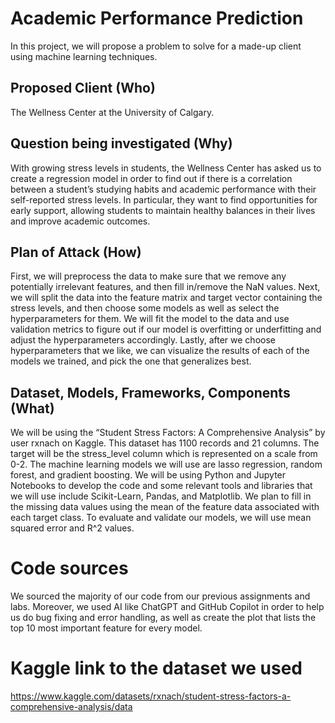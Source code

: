# Academic Performance Prediction
In this project, we will propose a problem to solve for a made-up client using machine learning techniques.

## Proposed Client (Who)
The Wellness Center at the University of Calgary. 

## Question being investigated (Why)
With growing stress levels in students, the Wellness Center has asked us to create a regression model in order to find out if there is a correlation between a student’s studying habits and academic performance with their self-reported stress levels. In particular, they want to find opportunities for early support, allowing students to maintain healthy balances in their lives and improve academic outcomes. 

## Plan of Attack (How)
First, we will preprocess the data to make sure that we remove any potentially irrelevant features, and then fill in/remove the NaN values. Next, we will split the data into the feature matrix and target vector containing the stress levels, and then choose some models as well as select the hyperparameters for them. We will fit the model to the data and use validation metrics to figure out if our model is overfitting or underfitting and adjust the hyperparameters accordingly. Lastly, after we choose hyperparameters that we like, we can visualize the results of each of the models we trained, and pick the one that generalizes best.

## Dataset, Models, Frameworks, Components (What)
We will be using the “Student Stress Factors: A Comprehensive Analysis” by user rxnach on Kaggle. This dataset has 1100 records and 21 columns. The target will be the stress_level column which is represented on a scale from 0-2. The machine learning models we will use are lasso regression, random forest, and gradient boosting. We will be using Python and Jupyter Notebooks to develop the code and some relevant tools and libraries that we will use include Scikit-Learn, Pandas, and Matplotlib. We plan to fill in the missing data values using the mean of the feature data associated with each target class. To evaluate and validate our models, we will use mean squared error and R^2 values.

# Code sources
We sourced the majority of our code from our previous assignments and labs. Moreover, we used AI like ChatGPT and GitHub Copilot in order to help us do bug fixing and error handling, as well as create the plot that lists the top 10 most important feature for every model. 

# Kaggle link to the dataset we used
https://www.kaggle.com/datasets/rxnach/student-stress-factors-a-comprehensive-analysis/data

